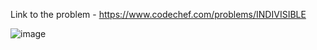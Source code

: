 Link to the problem - https://www.codechef.com/problems/INDIVISIBLE


![image](https://user-images.githubusercontent.com/57552973/229579200-2c898368-b07a-4596-8d38-46bb7552a1af.png)
